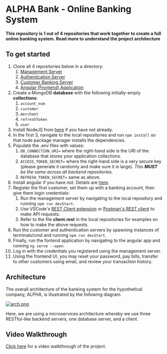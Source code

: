 # ALPHA Bank - Online Banking System

**This repository is 1 out of 4 repositories that work together to create a full online banking system. Read more to understand the project architecture**

## To get started

1. Clone all 4 repositories below in a directory:
    1. [Management Server](https://github.com/aalmusaw/BankingSystemMgmtServer)
    1. [Authentication Server](https://github.com/aalmusaw/BankingSystemAuthServer)
    1. [Customer Banking Server](https://github.com/aalmusaw/BankingSystemCustomerServer)
    1. [Angular (Frontend) Application](https://github.com/aalmusaw/BankingSystemFrontend)
1. Create a MongoDB **database** with the following initially-empty **collections**:
    1. `account_num`
    1. `customer`
    1. `merchant`
    1. `refreshToken`
    1. `user`
1. Install NodeJS from [here](https://nodejs.org/en/download/) if you have not already.
1. In the first 3, navigate to the local repositories and run `npm install` so that node package manager installs the dependencies.
1. Populate the .env files with values:
    1. `DB_CONNECTION_URI=` where the right-hand side is the URI of the database that stores your application collections.
    1. `ACCESS_TOKEN_SECRET=` where the right-hand side is a very secure key (please generate it randomly and make sure it is large). *This **MUST** be the same across all backend repositories.*
    1. `REFRESH_TOKEN_SECRET=` same as above.
1. Install angular if you have not. Details are [here](https://angular.io/guide/setup-local).
1. Register the first customer, set them up with a banking account, then give them login credentials:
    1. Run the management server by navigating to the local repository and running `npm run devStart`.
    1. Use VSCode's [REST Client extension](https://marketplace.visualstudio.com/items?itemName=humao.rest-client) or [Postman's REST client](https://www.postman.com/product/rest-client/) to make API requests.
    1. Refer to the file **client.rest** in the local repositories for examples on how to make the above requests.
1. Run the customer and authentication servers by spawning instances of terminals/cmd and running `npm run devStart`.
1. Finally, run the fontend application by navigating to the angular app and running `ng serve --open`.
1. Log in with the credentials you registered using the management server. 
1. Using the frontend UI, you may reset your password, pay bills, transfer to other customers using email, and review your transaction history.
 
 
## Architecture
The overall architecture of the banking system for the hypothetical company, ALPHA, is illustrated by the following diagram.

[![arch.png](https://i.postimg.cc/SxLTPmWs/arch.png)](https://postimg.cc/K1zDkSpS)


Here, we are using a microservices architecture whereby we use three RESTful-like backend servers, one database server, and a client.


## Video Walkthrough
[Click here](https://youtu.be/K6kIj30CsiM) for a video walkthrough of the project.
